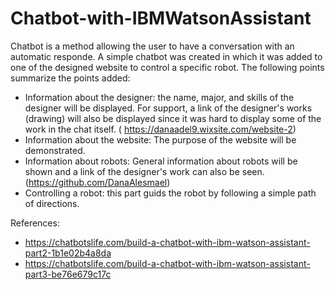 # Chatbot-with-IBMWatsonAssistant

Chatbot is a method allowing the user to have a conversation with an automatic responde. A simple chatbot was created in which it was added to one of the designed website to control a specific robot. The following points summarize the points added:

* Information about the designer: the name, major, and skills of the designer will be displayed. For support, a link of the designer's works (drawing) will also be displayed since it was hard to display some of the work in the chat itself. ( https://danaadel9.wixsite.com/website-2) 
* Information about the website: The purpose of the website will be demonstrated. 
* Information about robots: General information about robots will be shown and a link of the designer's work can also be seen. (https://github.com/DanaAlesmael)
* Controlling a robot: this part guids the robot by following a simple path of directions. 

References: 
* https://chatbotslife.com/build-a-chatbot-with-ibm-watson-assistant-part2-1b1e02b4a8da
* https://chatbotslife.com/build-a-chatbot-with-ibm-watson-assistant-part3-be76e679c17c

